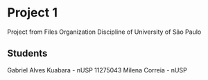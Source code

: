 # Project 1

Project from Files Organization Discipline of University of São Paulo

## Students

Gabriel Alves Kuabara - nUSP 11275043
Milena Correia - nUSP
